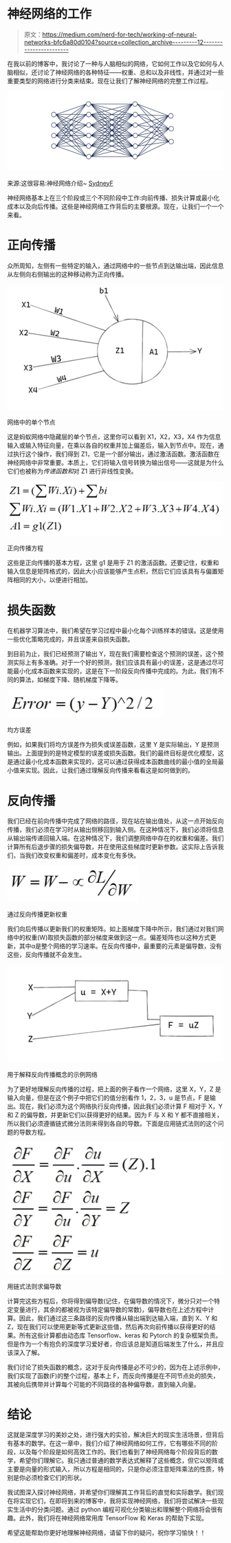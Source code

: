# 神经网络的工作

> 原文：<https://medium.com/nerd-for-tech/working-of-neural-networks-bfc6a80d0104?source=collection_archive---------12----------------------->

在我以前的博客中，我讨论了一种与人脑相似的网络，它如何工作以及它如何与人脑相似，还讨论了神经网络的各种特征——权重、总和以及非线性，并通过对一些重要类型的网络进行分类来结束。现在让我们了解神经网络的完整工作过程。

![](img/c537dc9584d68920c5c462aec92df824.png)

来源:这很容易:神经网络介绍~ [SydneyF](https://community.alteryx.com/t5/user/viewprofilepage/user-id/17210)

神经网络基本上在三个阶段或三个不同阶段中工作:向前传播、损失计算或最小化成本以及向后传播。这些是神经网络工作背后的主要根源。现在，让我们一个一个来看。

# 正向传播

众所周知，左侧有一些特定的输入，通过网络中的一些节点到达输出端，因此信息从左侧向右侧输出的这种移动称为正向传播。

![](img/265fa1721a7b1194f96b2bff3e137260.png)

网络中的单个节点

这是蚂蚁网络中隐藏层的单个节点，这里你可以看到 X1，X2，X3，X4 作为信息输入或输入特征向量，在乘以各自的权重并加上偏差后，输入到节点中。现在，通过执行这个操作，我们得到 Z1，它是一个部分输出，通过激活函数。激活函数在神经网络中非常重要。本质上，它们将输入信号转换为输出信号——这就是为什么它们也被称为*传递函数和*对 Z1 进行非线性变换。

![](img/3a418dd44015f902c7ccb8cf9470f7dd.png)

正向传播方程

这些是正向传播的基本方程，这里 g1 是用于 Z1 的激活函数。还要记住，权重和输入信息是矩阵格式的，因此大小应该能够产生点积，然后它们应该具有与偏置矩阵相同的大小，以便进行相加。

# 损失函数

在机器学习算法中，我们希望在学习过程中最小化每个训练样本的错误。这是使用一些优化策略完成的，并且误差来自损失函数。

到目前为止，我们已经预测了输出 Y，现在我们需要检查这个预测的误差，这个预测实际上有多准确。对于一个好的预测，我们应该具有最小的误差，这是通过尽可能最小化成本函数来实现的，这是在下一阶段反向传播中完成的。为此，我们有不同的算法，如梯度下降、随机梯度下降等。

![](img/79f22a1a171f36b65f6932c9bf654771.png)

均方误差

例如，如果我们将均方误差作为损失或误差函数，这里 Y 是实际输出，Y 是预测输出。上面提到的是特定模型的误差或损失函数。我们的最终目标是优化模型，这是通过最小化成本函数来实现的，这可以通过获得成本函数曲线的最小值的全局最小值来实现。因此，让我们通过理解反向传播来看看这是如何做到的。

# 反向传播

我们已经在前向传播中完成了网络的路径，现在站在输出值处，从这一点开始反向传播，我们必须在学习时从输出侧移回到输入侧。在这种情况下，我们必须将信息从输出端传递回输入端。在这种情况下，我们调整网络中存在的权重和偏差。我们计算所有后退步骤的损失偏导数，并在使用这些梯度时更新参数。这实际上告诉我们，当我们改变权重和偏差时，成本变化有多快。

![](img/b897b0b6773644148e6317b203aa786d.png)

通过反向传播更新权重

我们向后传播以更新我们的权重矩阵。如上面梯度下降中所示，我们通过对我们网络中的权重(W)取损失函数的部分梯度来做到这一点。偏差矩阵也以这种方式更新，其中α是整个网络的学习速率。在反向传播中，最重要的元素是偏导数，没有这些，反向传播就不会发生。

![](img/c6300bd5307fff22aa6035862abb5fa3.png)

用于解释反向传播概念的示例网络

为了更好地理解反向传播的过程，把上面的例子看作一个网络，这里 X，Y，Z 是输入向量，但是在这个例子中把它们的值分别看作 1，2，3，u 是节点，F 是输出。现在，我们必须为这个网络执行反向传播，因此我们必须计算 F 相对于 X，Y 和 Z 的偏导数，并更新它们以获得更好的结果。因为 F 与 X 和 Y 都不直接相关，所以我们必须遵循链式微分法则来得到各自的导数。下面是应用链式法则的这个问题的导数方程。

![](img/3212ba14c5cfa0cb3c39da86c5006303.png)

用链式法则求偏导数

计算完这些方程后，你将得到偏导数(记住，在偏导数的情况下，微分只对一个特定变量进行，其余的都被视为该特定偏导数的常数)，偏导数也在上述方程中计算。因此，我们通过这三条路径的反向传播从输出端到达输入端，直到 X、Y 和 Z，现在我们可以使用更新等式更新这些值，然后再次向前传播以获得更好的结果。所有这些计算都由动态库 Tensorflow、keras 和 Pytorch 的复杂框架负责。但是作为一个有抱负的深度学习爱好者，你应该总是知道后端发生了什么，并且应该深入了解。

我们讨论了损失函数的概念，这对于反向传播是必不可少的，因为在上述示例中，我们实现了函数(F)的整个过程，基本上 F，而反向传播是在不同节点处的损失，其被向后携带并计算每个可能的不同路径的各种偏导数，直到输入向量。

# 结论

这就是深度学习的美妙之处，进行强大的实验，解决巨大的现实生活场景，但背后有基本的数学。在这一章中，我们介绍了神经网络如何工作，它有哪些不同的阶段，以及每个阶段是如何高效工作的。我们也看到了神经网络每个阶段背后的数学，希望你们理解它。我只通过普通的数学表达式解释了这些概念，但它以矩阵或主要是向量的形式输入，所以方程是相同的，只是你必须注意矩阵乘法的性质，特别是你必须检查它们的形状。

我试图深入探讨神经网络，并希望你们理解其工作背后的直觉和实际数学。我们现在将实现它们，在即将到来的博客中，我将实现神经网络，我们将尝试解决一些现实生活中的分类问题。通过 python 编程可视化分类输出和理解整个网络将会很有趣。此外，我们将在神经网络常用库 TensorFlow 和 Keras 的帮助下实现。

希望这能帮助你更好地理解神经网络，请留下你的疑问，祝你学习愉快！！